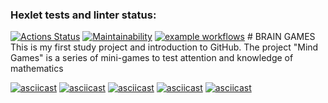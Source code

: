 ### Hexlet tests and linter status:
[![Actions Status](https://github.com/Alexander86-N/python-project-lvl1/workflows/hexlet-check/badge.svg)](https://github.com/Alexander86-N/python-project-lvl1/actions)
[![Maintainability](https://api.codeclimate.com/v1/badges/35d0ac15f8cc7c3c649f/maintainability)](https://codeclimate.com/github/Alexander86-N/python-project-lvl1/maintainability)
[![example workflows](https://github.com/Alexander86-N/python-project-lvl1/actions/workflows/check-file.yml/badge.svg)](https://github.com/Alexander86-N/python-project-lvl1/actions)
              # BRAIN GAMES
 This is my first study project and introduction to GitHub.
 The project "Mind Games" is a series of mini-games to test attention and knowledge of mathematics

[![asciicast](https://asciinema.org/a/bbG6kk0Mz8Qynnulg8tiRgSIT.svg)](https://asciinema.org/a/bbG6kk0Mz8Qynnulg8tiRgSIT)
[![asciicast](https://asciinema.org/a/4y3eiEI73173OHcq2FRIrrjqO.svg)](https://asciinema.org/a/4y3eiEI73173OHcq2FRIrrjqO)
[![asciicast](https://asciinema.org/a/cn70HDAS4TcjdabXjbl1QImaO.svg)](https://asciinema.org/a/cn70HDAS4TcjdabXjbl1QImaO)
[![asciicast](https://asciinema.org/a/2FeCwk7beMA1TYyhQLRPX83Nq.svg)](https://asciinema.org/a/2FeCwk7beMA1TYyhQLRPX83Nq)
[![asciicast](https://asciinema.org/a/wtCgAfYXG5KPaNzt54UXCLuax.svg)](https://asciinema.org/a/wtCgAfYXG5KPaNzt54UXCLuax)
